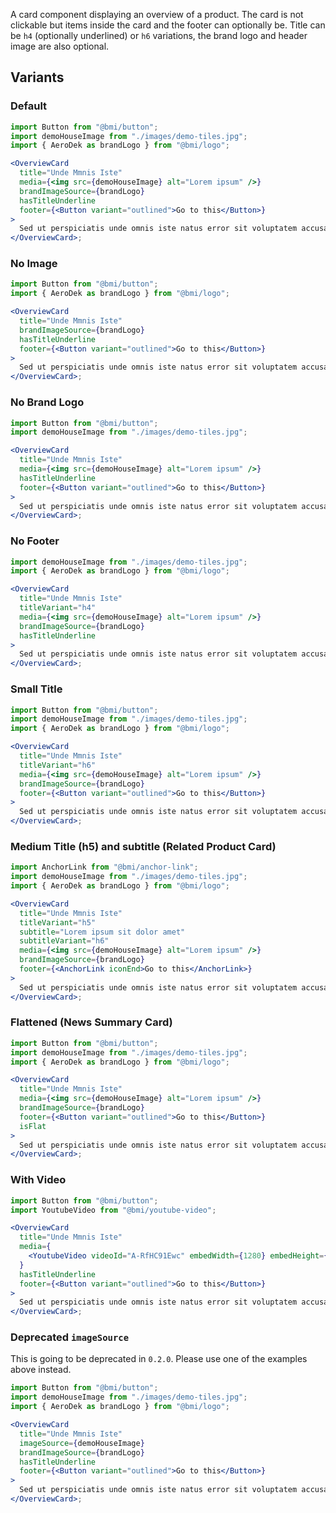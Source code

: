 A card component displaying an overview of a product. The card is not clickable but items inside the card and the footer can optionally be. Title can be `h4` (optionally underlined) or `h6` variations, the brand logo and header image are also optional.

## Variants

### Default

```jsx
import Button from "@bmi/button";
import demoHouseImage from "./images/demo-tiles.jpg";
import { AeroDek as brandLogo } from "@bmi/logo";

<OverviewCard
  title="Unde Mmnis Iste"
  media={<img src={demoHouseImage} alt="Lorem ipsum" />}
  brandImageSource={brandLogo}
  hasTitleUnderline
  footer={<Button variant="outlined">Go to this</Button>}
>
  Sed ut perspiciatis unde omnis iste natus error sit voluptatem accusantium.
</OverviewCard>;
```

### No Image

```jsx
import Button from "@bmi/button";
import { AeroDek as brandLogo } from "@bmi/logo";

<OverviewCard
  title="Unde Mmnis Iste"
  brandImageSource={brandLogo}
  hasTitleUnderline
  footer={<Button variant="outlined">Go to this</Button>}
>
  Sed ut perspiciatis unde omnis iste natus error sit voluptatem accusantium.
</OverviewCard>;
```

### No Brand Logo

```jsx
import Button from "@bmi/button";
import demoHouseImage from "./images/demo-tiles.jpg";

<OverviewCard
  title="Unde Mmnis Iste"
  media={<img src={demoHouseImage} alt="Lorem ipsum" />}
  hasTitleUnderline
  footer={<Button variant="outlined">Go to this</Button>}
>
  Sed ut perspiciatis unde omnis iste natus error sit voluptatem accusantium.
</OverviewCard>;
```

### No Footer

```jsx
import demoHouseImage from "./images/demo-tiles.jpg";
import { AeroDek as brandLogo } from "@bmi/logo";

<OverviewCard
  title="Unde Mmnis Iste"
  titleVariant="h4"
  media={<img src={demoHouseImage} alt="Lorem ipsum" />}
  brandImageSource={brandLogo}
  hasTitleUnderline
>
  Sed ut perspiciatis unde omnis iste natus error sit voluptatem accusantium.
</OverviewCard>;
```

### Small Title

```jsx
import Button from "@bmi/button";
import demoHouseImage from "./images/demo-tiles.jpg";
import { AeroDek as brandLogo } from "@bmi/logo";

<OverviewCard
  title="Unde Mmnis Iste"
  titleVariant="h6"
  media={<img src={demoHouseImage} alt="Lorem ipsum" />}
  brandImageSource={brandLogo}
  footer={<Button variant="outlined">Go to this</Button>}
>
  Sed ut perspiciatis unde omnis iste natus error sit voluptatem accusantium.
</OverviewCard>;
```

### Medium Title (h5) and subtitle (Related Product Card)

```jsx
import AnchorLink from "@bmi/anchor-link";
import demoHouseImage from "./images/demo-tiles.jpg";
import { AeroDek as brandLogo } from "@bmi/logo";

<OverviewCard
  title="Unde Mmnis Iste"
  titleVariant="h5"
  subtitle="Lorem ipsum sit dolor amet"
  subtitleVariant="h6"
  media={<img src={demoHouseImage} alt="Lorem ipsum" />}
  brandImageSource={brandLogo}
  footer={<AnchorLink iconEnd>Go to this</AnchorLink>}
>
  Sed ut perspiciatis unde omnis iste natus error sit voluptatem accusantium.
</OverviewCard>;
```

### Flattened (News Summary Card)

```jsx
import Button from "@bmi/button";
import demoHouseImage from "./images/demo-tiles.jpg";
import { AeroDek as brandLogo } from "@bmi/logo";

<OverviewCard
  title="Unde Mmnis Iste"
  media={<img src={demoHouseImage} alt="Lorem ipsum" />}
  brandImageSource={brandLogo}
  footer={<Button variant="outlined">Go to this</Button>}
  isFlat
>
  Sed ut perspiciatis unde omnis iste natus error sit voluptatem accusantium.
</OverviewCard>;
```

### With Video

```jsx
import Button from "@bmi/button";
import YoutubeVideo from "@bmi/youtube-video";

<OverviewCard
  title="Unde Mmnis Iste"
  media={
    <YoutubeVideo videoId="A-RfHC91Ewc" embedWidth={1280} embedHeight={720} />
  }
  hasTitleUnderline
  footer={<Button variant="outlined">Go to this</Button>}
>
  Sed ut perspiciatis unde omnis iste natus error sit voluptatem accusantium.
</OverviewCard>;
```

### Deprecated `imageSource`

This is going to be deprecated in `0.2.0`. Please use one of the examples above instead.

```jsx
import Button from "@bmi/button";
import demoHouseImage from "./images/demo-tiles.jpg";
import { AeroDek as brandLogo } from "@bmi/logo";

<OverviewCard
  title="Unde Mmnis Iste"
  imageSource={demoHouseImage}
  brandImageSource={brandLogo}
  hasTitleUnderline
  footer={<Button variant="outlined">Go to this</Button>}
>
  Sed ut perspiciatis unde omnis iste natus error sit voluptatem accusantium.
</OverviewCard>;
```
